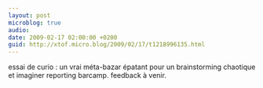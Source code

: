 ```yaml
---
layout: post
microblog: true
audio: 
date: 2009-02-17 02:00:00 +0200
guid: http://xtof.micro.blog/2009/02/17/t1218996135.html
---
```

essai de curio : un vrai méta-bazar épatant pour un brainstorming chaotique et imaginer reporting barcamp. feedback à venir.
